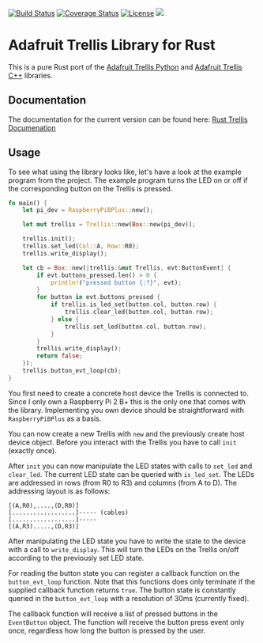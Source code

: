 [![Build Status](https://travis-ci.org/Ragnaroek/rust-trellis.svg?branch=master)](https://travis-ci.org/Ragnaroek/rust-trellis)
[![Coverage Status](https://coveralls.io/repos/github/Ragnaroek/rust-trellis/badge.svg)](https://coveralls.io/github/Ragnaroek/rust-trellis)
[![License](https://img.shields.io/badge/license-GPLv3-blue.svg)](https://github.com/Ragnaroek/rust-trellis/blob/master/LICENSE)
[![](http://meritbadge.herokuapp.com/trellis)](https://crates.io/crates/trellis)

# Adafruit Trellis Library for Rust
This is a pure Rust port of the [Adafruit Trellis Python](https://github.com/tdicola/Adafruit_Trellis_Python) and [Adafruit Trellis C++](https://github.com/adafruit/Adafruit_Trellis_Library) libraries.

## Documentation

The documentation for the current version can be found here: [Rust Trellis Documenation](http://ragnaroek.github.io/rust-trellis/trellis/)

## Usage

To see what using the library looks like, let's have a look at
the example program from the project. The example program turns
the LED on or off if the corresponding button on the Trellis is pressed.

```rust
fn main() {
    let pi_dev = RaspberryPiBPlus::new();

    let mut trellis = Trellis::new(Box::new(pi_dev));

    trellis.init();
    trellis.set_led(Col::A, Row::R0);
    trellis.write_display();

    let cb = Box::new(|trellis:&mut Trellis, evt:ButtonEvent| {
        if evt.buttons_pressed.len() > 0 {
            println!("pressed button {:?}", evt);
        }
        for button in evt.buttons_pressed {
            if trellis.is_led_set(button.col, button.row) {
                trellis.clear_led(button.col, button.row);
            } else {
                trellis.set_led(button.col, button.row);
            }
        }
        trellis.write_display();
        return false;
    });
    trellis.button_evt_loop(cb);
}
```

You first need to create a concrete host device the Trellis is connected to.
Since I only own a Raspberry Pi 2 B+ this is the only one that comes with
the library. Implementing you own device should be straightforward with
`RaspberryPiBPlus` as a basis.

You can now create a new Trellis with `new` and the previously
create host device object. Before you interact with
the Trellis you have to call `init` (exactly once).

After `init` you can now manipulate the LED states with calls
to `set_led` and `clear_led`. The current LED state can be queried
with `is_led_set`. The LEDs are addressed in rows (from R0 to R3) and columns (from
  A to D). The addressing layout is as follows:

```
[(A,R0),....,(D,R0)]
[..................]----- (cables)
[..................]-----
[(A,R3).....,(D,R3)]
```

After manipulating the LED state you have to write the state to the device with
a call to `write_display`. This will turn the LEDs on the Trellis on/off according
to the previously set LED state.

For reading the button state you can register a callback function on
the `button_evt_loop` function. Note that this functions does only terminate
if the supplied callback function returns `true`. The button state is constantly
queried in the `button_evt_loop` with a resolution of 30ms (currently fixed).

The callback function will receive a list of pressed buttons in the `EventButton`
object. The function will receive the button press event only once, regardless how long
the button is pressed by the user.
